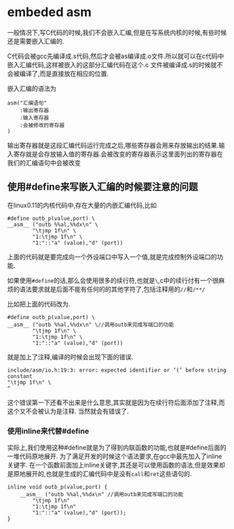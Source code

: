 # embeded asm


一般情况下,写C代码的时候,我们不会嵌入汇编,但是在写系统内核的时候,有些时候还是需要嵌入汇编的.

C代码会被gcc先编译成.s代码,然后才会被as编译成.o文件.所以就可以在c代码中嵌入汇编代码,这样被嵌入的这部分汇编代码在这个.c 文件被编译成.s的时候就不会被编译了,而是直接放在相应的位置.

嵌入汇编的语法为

    asm("汇编语句"
        :输出寄存器
        :输入寄存器
        :会被修改的寄存器
    )

输出寄存器就是这段汇编代码运行完成之后,哪些寄存器会用来存放输出的结果.输入寄存就是会存放输入值的寄存器.会被改变的寄存器表示这里面列出的寄存器在我们的汇编语句中会被改变


## 使用#define来写嵌入汇编的时候要注意的问题

在linux0.11的内核代码中,存在大量的内嵌汇编代码,比如

    #define outb_p(value,port) \
    __asm__ ("outb %%al,%%dx\n" \
    		"\tjmp 1f\n" \
    		"1:\tjmp 1f\n" \
    		"1:"::"a" (value),"d" (port))

上面的代码就是要完成向一个外设端口中写入一个值,就是完成控制外设端口的功能.

如果使用`#define`的话,那么会使用很多的续行符,也就是`\`,c中的续行付有一个很麻烦的语法要求就是后面不能有任何的的其他字符了,包括注释用的`//`和`/**/`



比如把上面的代码改为.

    #define outb_p(value,port) \
    __asm__ ("outb %%al,%%dx\n" \//调用outb来完成写端口的功能
    		"\tjmp 1f\n" \
    		"1:\tjmp 1f\n" \
    		"1:"::"a" (value),"d" (port))
就是加上了注释,编译的时候会出现下面的错误.

    include/asm/io.h:19:3: error: expected identifier or ‘(’ before string constant
    "\tjmp 1f\n" \
    ^

这个错误第一下还看不出来是什么意思,其实就是因为在续行符后面添加了注释,而这个又不会被认为是注释. 当然就会有错误了.

### 使用inline来代替#define
实际上,我们使用这种#define就是为了得到内联函数的功能,也就是#define后面的一堆代码原地展开. 为了满足开发的时候这个语法要求,在gcc中最先加入了inline关键字. 在一个函数前面加上inline关键字,其还是可以使用函数的语法,但是效果却是原地展开的,也就是生成的汇编代码中是没有`call`和`ret`这些语句的.

    inline void outb_p(value,port) {
    	__asm__ ("outb %%al,%%dx\n" //调用outb来完成写端口的功能
    		"\tjmp 1f\n"
    		"1:\tjmp 1f\n"
    		"1:"::"a" (value),"d" (port));
    }



